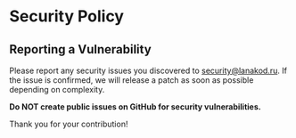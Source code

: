 # Security Policy

## Reporting a Vulnerability

Please report any security issues you discovered to security@lanakod.ru. If the issue is confirmed, we will release a patch as soon as possible depending on complexity.

**Do NOT create public issues on GitHub for security vulnerabilities.**

Thank you for your contribution!
